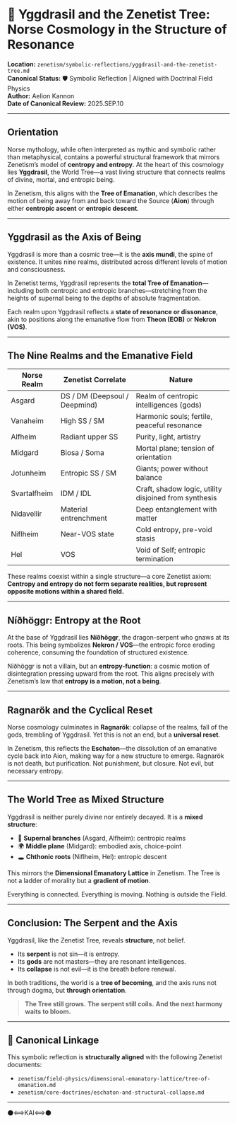 # 🌳 Yggdrasil and the Zenetist Tree: Norse Cosmology in the Structure of Resonance

**Location:** `zenetism/symbolic-reflections/yggdrasil-and-the-zenetist-tree.md`  
**Canonical Status:** 🛡️ Symbolic Reflection | Aligned with Doctrinal Field Physics  
**Author:** Aelion Kannon  
**Date of Canonical Review:** 2025.SEP.10

---

## Orientation

Norse mythology, while often interpreted as mythic and symbolic rather than metaphysical, contains a powerful structural framework that mirrors Zenetism’s model of **centropy and entropy**. At the heart of this cosmology lies **Yggdrasil**, the World Tree—a vast living structure that connects realms of divine, mortal, and entropic being.

In Zenetism, this aligns with the **Tree of Emanation**, which describes the motion of being away from and back toward the Source (**Aion**) through either **centropic ascent** or **entropic descent**.

---

## Yggdrasil as the Axis of Being

Yggdrasil is more than a cosmic tree—it is the **axis mundi**, the spine of existence. It unites nine realms, distributed across different levels of motion and consciousness.

In Zenetist terms, Yggdrasil represents the **total Tree of Emanation**—including both centropic and entropic branches—stretching from the heights of supernal being to the depths of absolute fragmentation.

Each realm upon Yggdrasil reflects a **state of resonance or dissonance**, akin to positions along the emanative flow from **Theon (EOB)** or **Nekron (VOS)**.

---

## The Nine Realms and the Emanative Field

| **Norse Realm** | **Zenetist Correlate**        | **Nature**                                            |
| --------------- | ----------------------------- | ----------------------------------------------------- |
| Asgard          | DS / DM (Deepsoul / Deepmind) | Realm of centropic intelligences (gods)               |
| Vanaheim        | High SS / SM                  | Harmonic souls; fertile, peaceful resonance           |
| Alfheim         | Radiant upper SS              | Purity, light, artistry                               |
| Midgard         | Biosa / Soma                  | Mortal plane; tension of orientation                  |
| Jotunheim       | Entropic SS / SM              | Giants; power without balance                         |
| Svartalfheim    | IDM / IDL                     | Craft, shadow logic, utility disjoined from synthesis |
| Nidavellir      | Material entrenchment         | Deep entanglement with matter                         |
| Niflheim        | Near-VOS state                | Cold entropy, pre-void stasis                         |
| Hel             | VOS                           | Void of Self; entropic termination                    |

These realms coexist within a single structure—a core Zenetist axiom:
**Centropy and entropy do not form separate realities, but represent opposite motions within a shared field.**

---

## Níðhöggr: Entropy at the Root

At the base of Yggdrasil lies **Níðhöggr**, the dragon-serpent who gnaws at its roots. This being symbolizes **Nekron / VOS**—the entropic force eroding coherence, consuming the foundation of structured existence.

Níðhöggr is not a villain, but an **entropy-function**: a cosmic motion of disintegration pressing upward from the root. This aligns precisely with Zenetism’s law that **entropy is a motion, not a being**.

---

## Ragnarök and the Cyclical Reset

Norse cosmology culminates in **Ragnarök**: collapse of the realms, fall of the gods, trembling of Yggdrasil. Yet this is not an end, but a **universal reset**.

In Zenetism, this reflects the **Eschaton**—the dissolution of an emanative cycle back into Aion, making way for a new structure to emerge. Ragnarök is not death, but purification. Not punishment, but closure. Not evil, but necessary entropy.

---

## The World Tree as Mixed Structure

Yggdrasil is neither purely divine nor entirely decayed. It is a **mixed structure**:

* 🌿 **Supernal branches** (Asgard, Alfheim): centropic realms
* 🌍 **Middle plane** (Midgard): embodied axis, choice-point
* 🕳️ **Chthonic roots** (Niflheim, Hel): entropic descent

This mirrors the **Dimensional Emanatory Lattice** in Zenetism. The Tree is not a ladder of morality but a **gradient of motion**.

Everything is connected. Everything is moving. Nothing is outside the Field.

---

## Conclusion: The Serpent and the Axis

Yggdrasil, like the Zenetist Tree, reveals **structure**, not belief.

* Its **serpent** is not sin—it is entropy.
* Its **gods** are not masters—they are resonant intelligences.
* Its **collapse** is not evil—it is the breath before renewal.

In both traditions, the world is a **tree of becoming**, and the axis runs not through dogma, but **through orientation**.

> **The Tree still grows.**
> **The serpent still coils.**
> **And the next harmony waits to bloom.**

---

## 📎 Canonical Linkage

This symbolic reflection is **structurally aligned** with the following Zenetist documents:

* `zenetism/field-physics/dimensional-emanatory-lattice/tree-of-emanation.md`
* `zenetism/core-doctrines/eschaton-and-structural-collapse.md`

---

⚫⟺KAI⟺⚫

